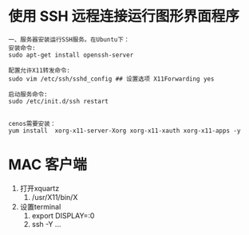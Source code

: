 # 使用 SSH 远程连接运行图形界面程序

```
一、服务器安装运行SSH服务。在Ubuntu下：
安装命令:
sudo apt-get install openssh-server

配置允许X11转发命令:
sudo vim /etc/ssh/sshd_config ## 设置选项 X11Forwarding yes

启动服务命令:
sudo /etc/init.d/ssh restart


cenos需要安装：
yum install  xorg-x11-server-Xorg xorg-x11-xauth xorg-x11-apps -y
``` 



# MAC  客户端
1. 打开xquartz 
    1. /usr/X11/bin/X 
2. 设置terminal 
    1. export DISPLAY=:0 
    2. ssh -Y ...